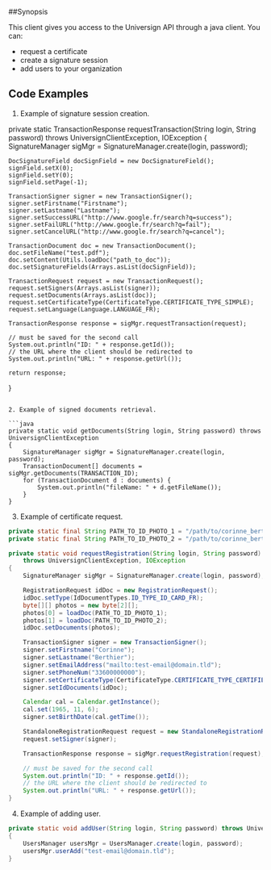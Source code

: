
##Synopsis

This client gives you access to the Universign API through a java client. You can:
- request a certificate
- create a signature session
- add users to your organization

## Code Examples

1. Example of signature session creation.

private static TransactionResponse requestTransaction(String login, String password)
	throws UniversignClientException, IOException
{
	SignatureManager sigMgr = SignatureManager.create(login, password);

	DocSignatureField docSignField = new DocSignatureField();
	signField.setX(0);
	signField.setY(0);
	signField.setPage(-1);

	TransactionSigner signer = new TransactionSigner();
	signer.setFirstname("Firstname");
	signer.setLastname("Lastname");
	signer.setSuccessURL("http://www.google.fr/search?q=success");
	signer.setFailURL("http://www.google.fr/search?q=fail");
	signer.setCancelURL("http://www.google.fr/search?q=cancel");

	TransactionDocument doc = new TransactionDocument();
	doc.setFileName("test.pdf");
	doc.setContent(Utils.loadDoc("path_to_doc"));
	doc.setSignatureFields(Arrays.asList(docSignField));

	TransactionRequest request = new TransactionRequest();
	request.setSigners(Arrays.asList(signer));
	request.setDocuments(Arrays.asList(doc));
	request.setCertificateType(CertificateType.CERTIFICATE_TYPE_SIMPLE);
	request.setLanguage(Language.LANGUAGE_FR);

	TransactionResponse response = sigMgr.requestTransaction(request);

	// must be saved for the second call
	System.out.println("ID: " + response.getId());
	// the URL where the client should be redirected to
	System.out.println("URL: " + response.getUrl());

	return response;
}
```

2. Example of signed documents retrieval.

```java
private static void getDocuments(String login, String password) throws UniversignClientException
{
	SignatureManager sigMgr = SignatureManager.create(login, password);
	TransactionDocument[] documents = sigMgr.getDocuments(TRANSACTION_ID);
	for (TransactionDocument d : documents) {
		System.out.println("fileName: " + d.getFileName());
	}
}
```

3. Example of certificate request.

```java
private static final String PATH_TO_ID_PHOTO_1 = "/path/to/corinne_berthier_1.jpg";
private static final String PATH_TO_ID_PHOTO_2 = "/path/to/corinne_berthier_2.jpg";

private static void requestRegistration(String login, String password)
	throws UniversignClientException, IOException
{
	SignatureManager sigMgr = SignatureManager.create(login, password);

	RegistrationRequest idDoc = new RegistrationRequest();
	idDoc.setType(IdDocumentTypes.ID_TYPE_ID_CARD_FR);
	byte[][] photos = new byte[2][];
	photos[0] = loadDoc(PATH_TO_ID_PHOTO_1);
	photos[1] = loadDoc(PATH_TO_ID_PHOTO_2);
	idDoc.setDocuments(photos);

	TransactionSigner signer = new TransactionSigner();
	signer.setFirstname("Corinne");
	signer.setLastname("Berthier");
	signer.setEmailAddress("mailto:test-email@domain.tld");
	signer.setPhoneNum("33600000000");
	signer.setCertificateType(CertificateType.CERTIFICATE_TYPE_CERTIFIED);
	signer.setIdDocuments(idDoc);

	Calendar cal = Calendar.getInstance();
	cal.set(1965, 11, 6);
	signer.setBirthDate(cal.getTime());

	StandaloneRegistrationRequest request = new StandaloneRegistrationRequest();
	request.setSigner(signer);

	TransactionResponse response = sigMgr.requestRegistration(request);

	// must be saved for the second call
	System.out.println("ID: " + response.getId());
	// the URL where the client should be redirected to
	System.out.println("URL: " + response.getUrl());
}
```

4. Example of adding user.

```java
private static void addUser(String login, String password) throws UniversignClientException
{
	UsersManager usersMgr = UsersManager.create(login, password);
	usersMgr.userAdd("test-email@domain.tld");
}
```